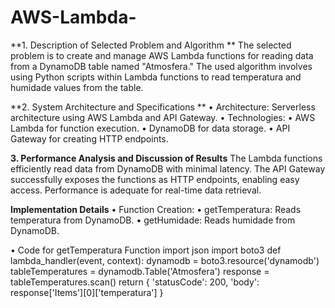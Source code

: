 # AWS-Lambda-
**1. Description of Selected Problem and Algorithm
**   The selected problem is to create and manage AWS Lambda functions for reading data from a DynamoDB table named "Atmosfera." The used algorithm involves using Python scripts within Lambda functions to read temperatura and humidade values from the table.

**2. System Architecture and Specifications
**  •	Architecture: Serverless architecture using AWS Lambda and API Gateway.
      •	Technologies:
      •	AWS Lambda for function execution.
      •	DynamoDB for data storage.
      •	API Gateway for creating HTTP endpoints.

**3. Performance Analysis and Discussion of Results**
  The Lambda functions efficiently read data from DynamoDB with minimal latency. The API Gateway successfully exposes the functions as HTTP endpoints, enabling easy access. Performance is adequate for real-time data retrieval.

**Implementation Details**
  •	Function Creation:
•	getTemperatura: Reads temperatura from DynamoDB.
•	getHumidade: Reads humidade from DynamoDB.

  •	Code for getTemperatura Function
  import json
import boto3
def lambda_handler(event, context):
    dynamodb = boto3.resource('dynamodb')
    tableTemperatures = dynamodb.Table('Atmosfera')
    response = tableTemperatures.scan()
    return {
        'statusCode': 200,
        'body': response['Items'][0]['temperatura']
    }
  
